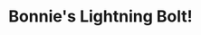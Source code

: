 ---
pid: PT279
title: Bonnie's Lightning Bolt!
location_transcription: Penn Treaty Park
zipcode: '19125'
outside_phl: 
neighborhood: Fishtown,Kensington
age: '7'
age_range: 6-13
instagram: 
image_file_name: PT_279.jpg
proposal_transcription: 
topic: Unknown
topic_summary: '0'
type: Other No Form
keywords_other: 
credit: Samiah Ramos
image_labels: 
twitter: 
facebook: 
permalink: "/monuments/pt279/"
layout: item-page
---